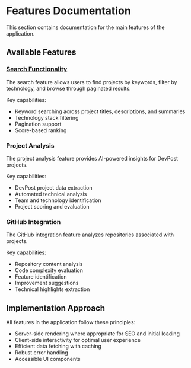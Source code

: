 # Features Documentation

This section contains documentation for the main features of the application.

## Available Features

### [Search Functionality](./search.md)

The search feature allows users to find projects by keywords, filter by technology, and browse through paginated results.

Key capabilities:

-   Keyword searching across project titles, descriptions, and summaries
-   Technology stack filtering
-   Pagination support
-   Score-based ranking

### Project Analysis

The project analysis feature provides AI-powered insights for DevPost projects.

Key capabilities:

-   DevPost project data extraction
-   Automated technical analysis
-   Team and technology identification
-   Project scoring and evaluation

### GitHub Integration

The GitHub integration feature analyzes repositories associated with projects.

Key capabilities:

-   Repository content analysis
-   Code complexity evaluation
-   Feature identification
-   Improvement suggestions
-   Technical highlights extraction

## Implementation Approach

All features in the application follow these principles:

-   Server-side rendering where appropriate for SEO and initial loading
-   Client-side interactivity for optimal user experience
-   Efficient data fetching with caching
-   Robust error handling
-   Accessible UI components

